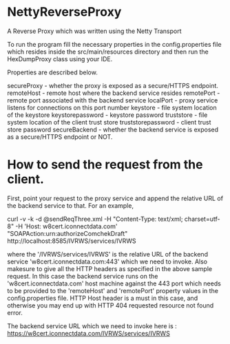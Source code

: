NettyReverseProxy
=================

A Reverse Proxy which was written using the Netty Transport


To run the program fill the necessary properties in the config.properties file which resides inside the src/main/resources directory and then run the HexDumpProxy class using your IDE.

Properties are described below.

secureProxy - whether the proxy is exposed as a secure/HTTPS endpoint. 
remoteHost - remote host where the backend service resides 
remotePort - remote port associated with the backend service 
localPort - proxy service listens for connections on this port number 
keystore - file system location of the keystore 
keystorepassword - keystore password 
truststore - file system location of the client trust store 
truststorepassword - client trust store password 
secureBackend - whether the backend service is exposed as a secure/HTTPS endpoint or NOT.


How to send the request from the client.
==========================================

First, point your request to the proxy service and append the relative URL of the backend service to that. For an example,

curl -v -k -d @sendReqThree.xml -H "Content-Type: text/xml; charset=utf-8" -H 'Host: w8cert.iconnectdata.com' "SOAPAction:urn:authorizeComchekDraft" http://localhost:8585/IVRWS/services/IVRWS

where the '/IVRWS/services/IVRWS' is the relative URL of the backend service 'w8cert.iconnectdata.com:443' which we need to invoke. Also makesure to give all the HTTP headers as specified in the above sample request. In this case the backend service runs on the 'w8cert.iconnectdata.com' host machine against the 443 port which needs to be provided to the 'remoteHost' and 'remotePort' property values in the config.properties file. HTTP Host header is a must in this case, and otherwise you may end up with HTTP 404 requested resource not found error.

The backend service URL which we need to invoke here is : https://w8cert.iconnectdata.com/IVRWS/services/IVRWS
